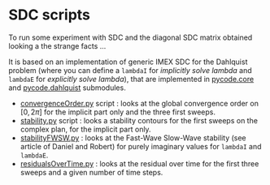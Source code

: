 # SDC scripts

To run some experiment with SDC and the diagonal SDC matrix obtained looking a the strange facts ...

It is based on an implementation of generic IMEX SDC for the Dahlquist problem (where you can define a `lambdaI` for
_implicitly solve lambda_ and `lambdaE` for _explicitly solve lambda_), that are implemented in [pycode.core](../../pycode/core.py) and [pycode.dahlquist](../../pycode/dahlquist.py) submodules.

- [convergenceOrder.py](./convergenceOrder.py) script : looks at the global convergence order on $[0, 2\pi]$ for the implicit part only and the three first sweeps.
- [stability.py](./stability.py) script : looks a stability contours for the first sweeps on the complex plan, for the implicit part only.
- [stabilityFWSW.py](./stabilityFWSW.py) : looks at the Fast-Wave Slow-Wave stability (see article of Daniel and Robert) for purely imaginary values for `lambdaI` and `lambdaE`.
- [residualsOverTime.py](./residualsOverTime.py) : looks at the residual over time for the first three sweeps and a given number of time steps.
